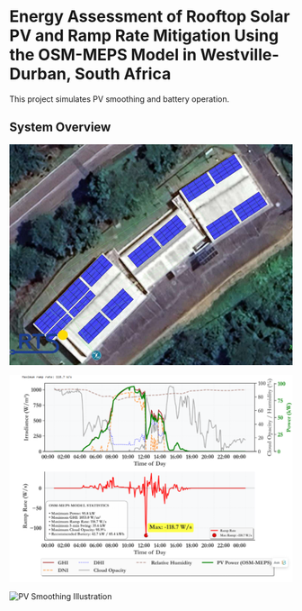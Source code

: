 # Energy Assessment of Rooftop Solar PV and Ramp Rate Mitigation Using the OSM-MEPS Model in Westville-Durban, South Africa
This project simulates PV smoothing and battery operation.

## System Overview

![PV Smoothing Illustration](rts.png)


![PV Smoothing Illustration](max_ramp.png)

![PV Smoothing Illustration](smmothing.png)
